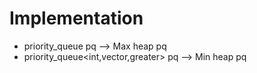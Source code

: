 # Implementation
- priority_queue<int> pq  --> Max heap pq
- priority_queue<int,vector<int>,greater<int>> pq --> Min heap pq
